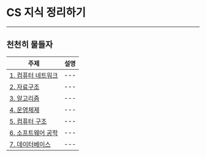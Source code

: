 # CS 지식 정리하기 

***
## 천천히 물들자
| 주제 | 설명|
|------|---|
|[1. 컴퓨터 네트워크 ]()|---|
|[2. 자료구조]()|---|
|[3. 알고리즘]()|---|
|[4. 운영체제 ]()|---|
|[5. 컴퓨터 구조 ]()|---|
|[6. 소프트웨어 공학 ]()|---|
|[7. 데이터베이스 ]()|---|




